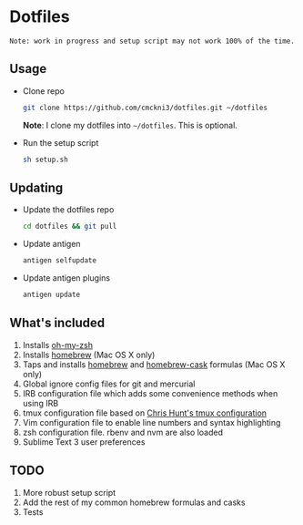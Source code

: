 # Dotfiles

`Note: work in progress and setup script may not work 100% of the time.`

## Usage

* Clone repo

    ~~~ sh
    git clone https://github.com/cmckni3/dotfiles.git ~/dotfiles
    ~~~

  **Note**: I clone my dotfiles into `~/dotfiles`. This is optional.

* Run the setup script

    ~~~ sh
    sh setup.sh
    ~~~

## Updating

* Update the dotfiles repo

    ~~~ sh
    cd dotfiles && git pull
    ~~~

* Update antigen

    ~~~ sh
    antigen selfupdate
    ~~~

* Update antigen plugins
    ~~~ sh
    antigen update
    ~~~

## What's included

1. Installs [oh-my-zsh](https://github.com/robbyrussell/oh-my-zsh)
1. Installs [homebrew](http://brew.sh/) (Mac OS X only)
1. Taps and installs [homebrew](http://brew.sh/) and [homebrew-cask](https://github.com/caskroom/homebrew-cask) formulas (Mac OS X only)
1. Global ignore config files for git and mercurial
1. IRB configuration file which adds some convenience methods when using IRB
1. tmux configuration file based on [Chris Hunt's tmux configuration](https://github.com/chrishunt/dot-files/blob/master/.tmux.conf)
1. Vim configuration file to enable line numbers and syntax highlighting
1. zsh configuration file. rbenv and nvm are also loaded
1. Sublime Text 3 user preferences

## TODO

1. More robust setup script
1. Add the rest of my common homebrew formulas and casks
1. Tests

